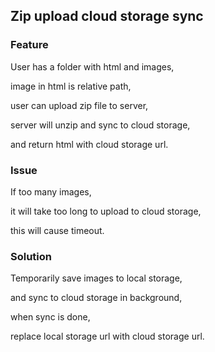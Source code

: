 ## Zip upload cloud storage sync

### Feature

User has a folder with html and images, 

image in html is relative path, 

user can upload zip file to server, 

server will unzip and sync to cloud storage, 

and return html with cloud storage url.

### Issue

If too many images,

it will take too long to upload to cloud storage,

this will cause timeout.

### Solution

Temporarily save images to local storage,

and sync to cloud storage in background,

when sync is done,

replace local storage url with cloud storage url.